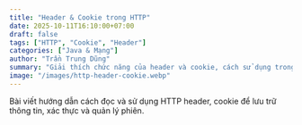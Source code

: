 ```yaml
---
title: "Header & Cookie trong HTTP"
date: 2025-10-11T16:10:00+07:00
draft: false
tags: ["HTTP", "Cookie", "Header"]
categories: ["Java & Mạng"]
author: "Trần Trung Dũng"
summary: "Giải thích chức năng của header và cookie, cách sử dụng trong giao tiếp Client-Server."
image: "/images/http-header-cookie.webp"
---
```

Bài viết hướng dẫn cách đọc và sử dụng HTTP header, cookie để lưu trữ thông tin, xác thực và quản lý phiên.
